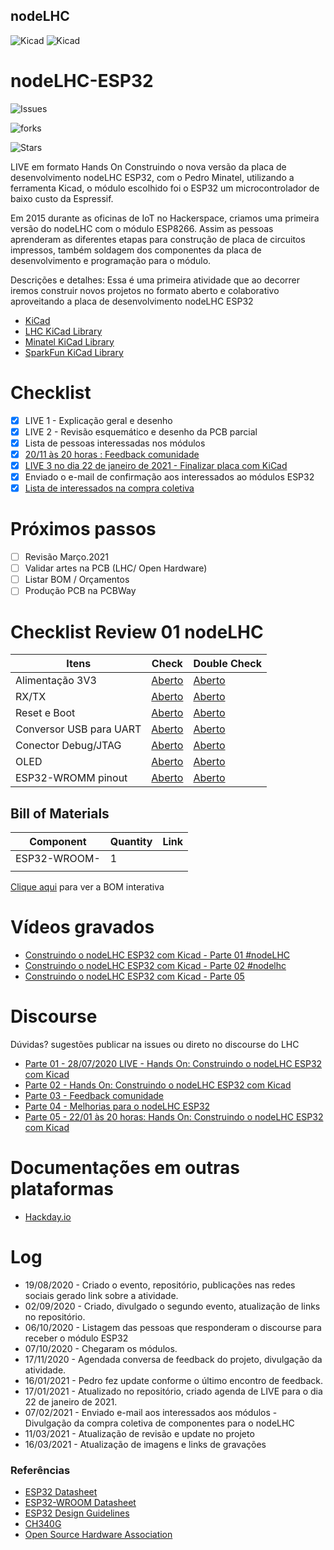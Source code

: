 ## nodeLHC

![Kicad](projeto/assets/nodelhc_01.png)
![Kicad](projeto/assets/nodelhc_02.png)


# nodeLHC-ESP32 

![Issues](https://img.shields.io/github/issues/lhc/nodeLHC-ESP32?style=flat-square)

![forks](https://img.shields.io/github/forks/lhc/nodeLHC-ESP32)  

![Stars](https://img.shields.io/github/stars/lhc/nodeLHC-ESP32?style=plastic)

LIVE em formato Hands On Construindo o nova versão da placa de desenvolvimento nodeLHC ESP32, com o Pedro Minatel, utilizando a ferramenta Kicad, o módulo escolhido foi o ESP32 um microcontrolador de baixo custo da Espressif.

Em 2015 durante as oficinas de IoT no Hackerspace, criamos uma primeira versão do nodeLHC com o módulo ESP8266. Assim as pessoas aprenderam as diferentes etapas para construção de placa de circuitos impressos, também soldagem dos componentes da placa de desenvolvimento e programação para o módulo.

Descrições e detalhes:
Essa é uma primeira atividade que ao decorrer iremos construir novos projetos no formato aberto e colaborativo aproveitando a placa de desenvolvimento nodeLHC ESP32

- [KiCad](https://kicad-pcb.org/)
- [LHC KiCad Library](https://github.com/lhc/lhc_kicad_library)
- [Minatel KiCad Library](https://github.com/pedrominatel/minatel-kicad-libraries)
- [SparkFun KiCad Library](https://github.com/sparkfun/SparkFun-KiCad-Libraries)

# Checklist
- [x] LIVE 1 - Explicação geral e desenho
- [x] LIVE 2 - Revisão esquemático e desenho da PCB parcial
- [x] Lista de pessoas interessadas nos módulos
- [x] [20/11 às 20 horas : Feedback comunidade](https://discourse.lhc.net.br/t/parte-03-20-11-2020-coleta-de-feedback-do-nodelhc-esp32/225)
- [x] [LIVE 3 no dia 22 de janeiro de 2021 - Finalizar placa com KiCad](https://discourse.lhc.net.br/t/parte-05-finalizando-o-nodelhc-esp32-com-kicad/244)
- [x] Enviado o e-mail de confirmação aos interessados ao módulos ESP32
- [x] [Lista de interessados na compra coletiva](https://docs.google.com/forms/d/11yyAbOFoUoV5jsIAHc90laWFHk0OwfYHXRMlwPwyAws/edit)

# Próximos passos
- [ ] Revisão Março.2021
- [ ] Validar artes na PCB (LHC/ Open Hardware)
- [ ] Listar BOM / Orçamentos
- [ ] Produção PCB na PCBWay

# Checklist Review 01 nodeLHC
| Itens           | Check | Double Check  |
|---------------------|----------|----------|
| Alimentação 3V3| [Aberto](https://github.com/lhc/nodeLHC-ESP32/issues/2) | [Aberto](https://github.com/lhc/nodeLHC-ESP32/issues/9) |
| RX/TX| [Aberto](https://github.com/lhc/nodeLHC-ESP32/issues/3) | [Aberto](https://github.com/lhc/nodeLHC-ESP32/issues/10) |
| Reset e Boot| [Aberto](https://github.com/lhc/nodeLHC-ESP32/issues/4) | [Aberto](https://github.com/lhc/nodeLHC-ESP32/issues/11) |
| Conversor USB para UART| [Aberto](https://github.com/lhc/nodeLHC-ESP32/issues/5) | [Aberto](https://github.com/lhc/nodeLHC-ESP32/issues/12) |
| Conector Debug/JTAG| [Aberto](https://github.com/lhc/nodeLHC-ESP32/issues/6) | [Aberto](https://github.com/lhc/nodeLHC-ESP32/issues/13) |
| OLED| [Aberto](https://github.com/lhc/nodeLHC-ESP32/issues/7) | [Aberto](https://github.com/lhc/nodeLHC-ESP32/issues/14) |
| ESP32-WROMM pinout| [Aberto](https://github.com/lhc/nodeLHC-ESP32/issues/8) | [Aberto](https://github.com/lhc/nodeLHC-ESP32/issues/15) |

## Bill of Materials
| Component           | Quantity | Link                                             |
|---------------------|----------|--------------------------------------------------|
| ESP32-WROOM-   | 1        |                                                  |
|  |      |                                                  |

[Clique aqui](https://htmlpreview.github.io/?https://github.com/lhc/nodeLHC-ESP32/blob/master/projeto/bom/ibom.html) para ver a BOM interativa

# Vídeos gravados
- [Construindo o nodeLHC ESP32 com Kicad - Parte 01 #nodeLHC](https://youtu.be/l77AwA57H2A?t=1641)
- [Construindo o nodeLHC ESP32 com Kicad - Parte 02 #nodelhc](https://www.youtube.com/watch?v=WE6jsmoJX9M)
- [Construindo o nodeLHC ESP32 com Kicad - Parte 05](https://www.youtube.com/watch?v=1r1fcpELneA)


# Discourse 
Dúvidas? sugestões publicar na issues ou direto no discourse do LHC 
- [Parte 01 - 28/07/2020 LIVE - Hands On: Construindo o nodeLHC ESP32 com Kicad](https://discourse.lhc.net.br/t/28-07-2020-live-hands-on-construindo-o-nodelhc-esp32-com-kicad/148/2)
- [Parte 02 - Hands On: Construindo o nodeLHC ESP32 com Kicad](https://discourse.lhc.net.br/t/11-09-2020-live-hands-on-construindo-o-nodelhc-esp32-com-kicad-parte-02/160)
- [Parte 03 - Feedback comunidade](https://discourse.lhc.net.br/t/parte-03-20-11-2020-coleta-de-feedback-do-nodelhc-esp32/225)
- [Parte 04 - Melhorias para o nodeLHC ESP32](https://discourse.lhc.net.br/t/parte-04-melhorias-para-o-nodelhc-esp32/230/2)
- [Parte 05 - 22/01 às 20 horas: Hands On: Construindo o nodeLHC ESP32 com Kicad](https://discourse.lhc.net.br/t/parte-05-finalizando-o-nodelhc-esp32-com-kicad/244)

# Documentações em outras plataformas
- [Hackday.io](https://hackaday.io/project/177704-lhc-tijolo32-esp32-development-board)

# Log
- 19/08/2020 - Criado o evento, repositório, publicações nas redes sociais gerado link sobre a atividade.
- 02/09/2020 - Criado, divulgado o segundo evento, atualização de links no repositório.
- 06/10/2020 - Listagem das pessoas que responderam o discourse para receber o módulo ESP32
- 07/10/2020 - Chegaram os módulos.
- 17/11/2020 - Agendada conversa de feedback do projeto, divulgação da atividade.
- 16/01/2021 - Pedro fez update conforme o último encontro de feedback.
- 17/01/2021 - Atualizado no repositório, criado agenda de LIVE para o dia 22 de janeiro de 2021.
- 07/02/2021 - Enviado e-mail aos interessados aos módulos
             - Divulgação da compra coletiva de componentes para o nodeLHC
- 11/03/2021 - Atualização de revisão e update no projeto 
- 16/03/2021 - Atualização de imagens e links de gravações

### Referências
- [ESP32 Datasheet](https://www.espressif.com/sites/default/files/documentation/esp32_datasheet_en.pdf)
- [ESP32-WROOM Datasheet](https://www.espressif.com/sites/default/files/documentation/esp32-wroom-32d_esp32-wroom-32u_datasheet_en.pdf)
- [ESP32 Design Guidelines](https://www.espressif.com/sites/default/files/documentation/esp32_hardware_design_guidelines_en.pdf)
- [CH340G](https://cdn.sparkfun.com/datasheets/Dev/Arduino/Other/CH340DS1.PDF)
- [Open Source Hardware Association](https://www.oshwa.org/definition/)
